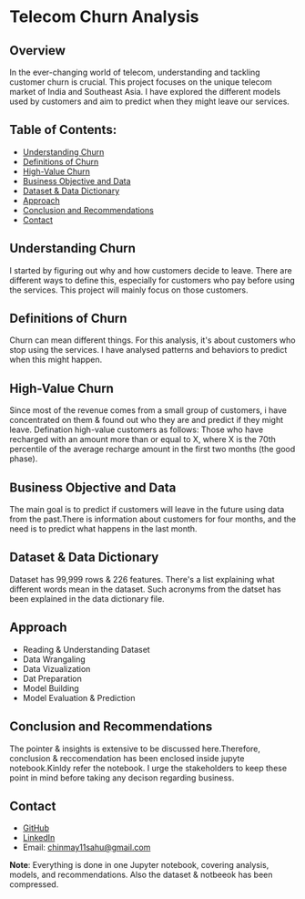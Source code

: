 # Telecom Churn Analysis

## Overview
In the ever-changing world of telecom, understanding and tackling customer churn is crucial. This project focuses on the unique telecom market of India and Southeast Asia. I have explored the different models used by customers and aim to predict when they might leave our services.

## Table of Contents:
* [Understanding Churn](#understanding-churn)
* [Definitions of Churn](#definitions-of-churn)
* [High-Value Churn](#high-value-churn)
* [Business Objective and Data](#business-objective-and-data)
* [Dataset &  Data Dictionary](#dataset-&-data-dictionary)
* [Approach](#approach)
* [Conclusion and Recommendations](#conclusion-and-recommendations)
* [Contact](#contact)

## Understanding Churn
I started by figuring out why and how customers decide to leave. There are different ways to define this, especially for customers who pay before using the services. This project will mainly focus on those customers.

## Definitions of Churn
Churn can mean different things. For this analysis, it's about customers who stop using the services. I have analysed patterns and behaviors to predict when this might happen.

## High-Value Churn
Since most of the revenue comes from a small group of customers, i have concentrated on them & found out who they are and predict if they might leave. Defination high-value customers as follows: Those who have recharged with an amount more than or equal to X, where X is the 70th percentile of the average recharge amount in the first two months (the good phase).

## Business Objective and Data
The main goal is to predict if customers will leave in the future using data from the past.There is information about customers for four months, and the need is to predict what happens in the last month.

## Dataset &  Data Dictionary
Dataset has 99,999 rows & 226 features. There's a list explaining what different words mean in the dataset. Such acronyms from the datset has been explained in the data dictionary file.

## Approach
- Reading & Understanding Dataset
- Data Wrangaling
- Data Vizualization
- Dat Preparation
- Model Building
- Model Evaluation & Prediction

## Conclusion and Recommendations
The pointer & insights is extensive to be discussed here.Therefore, conclusion & reccomendation has been enclosed inside jupyte notebook.Kinldy refer the notebook.
I urge the stakeholders to keep these point in mind before taking any decison regarding business.

## Contact
- [GitHub](https://github.com/ChinmaySahu10) 
- [LinkedIn](https://www.linkedin.com/in/chinmaysahu7/)
- Email: chinmay11sahu@gmail.com

**Note**: Everything is done in one Jupyter notebook, covering analysis, models, and recommendations. Also the dataset & notbeeok has been compressed.
